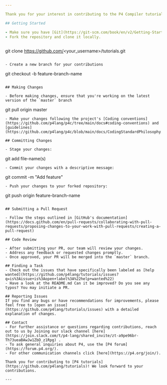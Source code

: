 ```yaml
---

Thank you for your interest in contributing to the P4 Compiler tutorials repository! Your contributions are important and will help to improve the project for everyone. Before you begin, please consider the guidelines below.

## Getting Started

- Make sure you have [Git](https://git-scm.com/book/en/v2/Getting-Started-Installing-Git) installed on your machine.
- Fork the repository and clone it locally.
  
  ```
  git clone https://github.com/<your_username>/tutorials.git
  ```
  
- Create a new branch for your contributions
  
  ```
  git checkout -b feature-branch-name
  ```

## Making Changes

- Before making changes, ensure that you're working on the latest version of the `master` branch
  
  ```
  git pull origin master
  ```
- Make your changes following the project's [Coding conventions](https://github.com/p4lang/p4c/tree/main/docs#coding-conventions) and [guidelines](https://github.com/p4lang/p4c/blob/main/docs/CodingStandardPhilosophy.md).

## Committing Changes

- Stage your changes:
  
  ```
  git add file-name(s)
  ```
- Commit your changes with a descriptive message:
  
  ```
  git commit -m "Add feature"
  ```
- Push your changes to your forked repository:
  
  ```
  git push origin feature-branch-name
  ```

## Submitting a Pull Request

- Follow the steps outlined in [GitHub's documentation](https://docs.github.com/en/pull-requests/collaborating-with-pull-requests/proposing-changes-to-your-work-with-pull-requests/creating-a-pull-request)

## Code Review

- After submitting your PR, our team will review your changes.
- Address any feedback or requested changes promptly.
- Once approved, your PR will be merged into the `master` branch.

## Finding a Task
- Check out the issues that have specifically been labeled as [help wanted](https://github.com/p4lang/tutorials/issues?q=is%3Aissue+is%3Aopen+label%3A%22help+wanted%22)
- Have a look at the README.md Can it be improved? Do you see any typos? You may initiate a PR.

## Reporting Issues
If you find any bugs or have recommendations for improvements, please feel free to [open an issue](https://github.com/p4lang/tutorials/issues) with a detailed explanation of changes.

## Contact
- For further assistance or questions regarding contributions, reach out to us by Joining our slack channel [here](https://join.slack.com/t/p4-lang/shared_invite/zt-a9pe96br-Th73ueaBAwJw1ZbD_z1Rpg) .
- To ask general inquiries about P4, use the [P4 forum](https://forum.p4.org/).
- For other communication channels click [here](https://p4.org/join/).

Thank you for contributing to [P4 tutorials](https://github.com/p4lang/tutorials)! We look forward to your contributions.

---
```

